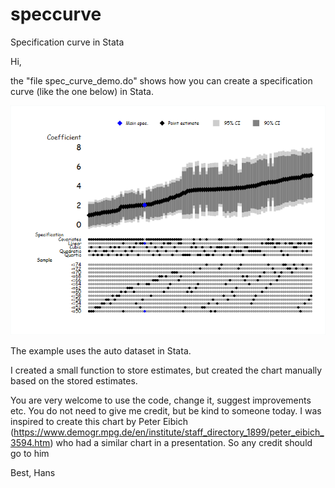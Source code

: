 # speccurve
 Specification curve in Stata


Hi, 

the "file spec_curve_demo.do" shows how you can create  a specification curve (like the one below) in Stata. 

![Demo](demo.png)

The example uses the auto dataset in Stata. 

I created a small function to store estimates, but created the chart manually based on the stored estimates. 

You are very welcome to use the code, change it, suggest improvements etc. You do not need to give me credit, but be kind to someone today. I was inspired to create this chart by Peter Eibich (https://www.demogr.mpg.de/en/institute/staff_directory_1899/peter_eibich_3594.htm) who had a similar chart in a presentation. So any credit should go to him

Best,
Hans


